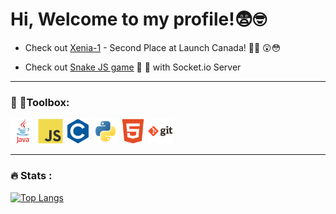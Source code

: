 # Hi, Welcome to my profile!:fearful::nerd_face:

 - Check out [Xenia-1](https://github.com/UVicRocketry/Xenia1-Flight-Computer) - Second Place at Launch Canada! :rocket::2nd_place_medal: :astonished::flushed:


 - Check out [Snake JS game](https://github.com/JackCotter/FrontEndProject2-Snakeio) :snake: :snake: with Socket.io Server
 

 ---
 
 ### :toolbox: :wrench:Toolbox:
 <div>
 <img src = "https://github.com/devicons/devicon/blob/master/icons/java/java-original-wordmark.svg" width="40" height="40">
 <img src = "https://github.com/devicons/devicon/blob/master/icons/javascript/javascript-original.svg" width="40" height="40">
 <img src = "https://github.com/devicons/devicon/blob/master/icons/c/c-plain.svg" width="40" height="40">
 <img src = "https://github.com/devicons/devicon/blob/master/icons/python/python-original.svg" width="40" height="40">
 <img src = "https://github.com/devicons/devicon/blob/master/icons/html5/html5-plain.svg" width="40" height="40">
 <img src = "https://github.com/devicons/devicon/blob/master/icons/git/git-original-wordmark.svg" width="40" height="40">
 </div>

---

### :fire: Stats :
[![Top Langs](https://github-readme-stats.vercel.app/api/top-langs/?username=JackCotter&layout=compact&theme=vision-friendly-dark)](https://github.com/anuraghazra/github-readme-stats)
